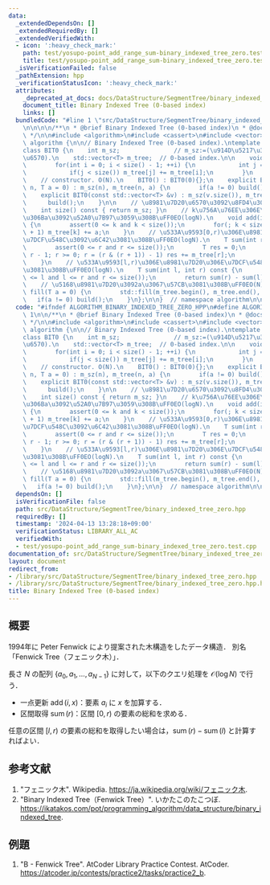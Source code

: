 ```yaml
---
data:
  _extendedDependsOn: []
  _extendedRequiredBy: []
  _extendedVerifiedWith:
  - icon: ':heavy_check_mark:'
    path: test/yosupo-point_add_range_sum-binary_indexed_tree_zero.test.cpp
    title: test/yosupo-point_add_range_sum-binary_indexed_tree_zero.test.cpp
  _isVerificationFailed: false
  _pathExtension: hpp
  _verificationStatusIcon: ':heavy_check_mark:'
  attributes:
    _deprecated_at_docs: docs/DataStructure/SegmentTree/binary_indexed_tree_zero.md
    document_title: Binary Indexed Tree (0-based index)
    links: []
  bundledCode: "#line 1 \"src/DataStructure/SegmentTree/binary_indexed_tree_zero.hpp\"\
    \n\n\n\n/**\n * @brief Binary Indexed Tree (0-based index)\n * @docs docs/DataStructure/SegmentTree/binary_indexed_tree_zero.md\n\
    \ */\n\n#include <algorithm>\n#include <cassert>\n#include <vector>\n\nnamespace\
    \ algorithm {\n\n// Binary Indexed Tree (0-based index).\ntemplate <typename T>\n\
    class BIT0 {\n    int m_sz;               // m_sz:=(\u914D\u5217\u306E\u8981\u7D20\
    \u6570).\n    std::vector<T> m_tree;  // 0-based index.\n\n    void build() {\n\
    \        for(int i = 0; i < size() - 1; ++i) {\n            int j = i | (i + 1);\n\
    \            if(j < size()) m_tree[j] += m_tree[i];\n        }\n    }\n\npublic:\n\
    \    // constructor. O(N).\n    BIT0() : BIT0(0){};\n    explicit BIT0(size_t\
    \ n, T a = 0) : m_sz(n), m_tree(n, a) {\n        if(a != 0) build();\n    }\n\
    \    explicit BIT0(const std::vector<T> &v) : m_sz(v.size()), m_tree(v) {\n  \
    \      build();\n    }\n\n    // \u8981\u7D20\u6570\u3092\u8FD4\u3059\uFF0E\n\
    \    int size() const { return m_sz; }\n    // k\u756A\u76EE\u306E\u8981\u7D20\
    \u306Ba\u3092\u52A0\u7B97\u3059\u308B\uFF0EO(logN).\n    void add(int k, T a)\
    \ {\n        assert(0 <= k and k < size());\n        for(; k < size(); k |= k\
    \ + 1) m_tree[k] += a;\n    }\n    // \u533A\u9593[0,r)\u306E\u8981\u7D20\u306E\
    \u7DCF\u548C\u3092\u6C42\u3081\u308B\uFF0EO(logN).\n    T sum(int r) const {\n\
    \        assert(0 <= r and r <= size());\n        T res = 0;\n        for(r =\
    \ r - 1; r >= 0; r = (r & (r + 1)) - 1) res += m_tree[r];\n        return res;\n\
    \    }\n    // \u533A\u9593[l,r)\u306E\u8981\u7D20\u306E\u7DCF\u548C\u3092\u6C42\
    \u3081\u308B\uFF0EO(logN).\n    T sum(int l, int r) const {\n        assert(0\
    \ <= l and l <= r and r <= size());\n        return sum(r) - sum(l);\n    }\n\
    \    // \u5168\u8981\u7D20\u3092a\u3067\u57CB\u3081\u308B\uFF0EO(N).\n    void\
    \ fill(T a = 0) {\n        std::fill(m_tree.begin(), m_tree.end(), a);\n     \
    \   if(a != 0) build();\n    }\n};\n\n}  // namespace algorithm\n\n\n"
  code: "#ifndef ALGORITHM_BINARY_INDEXED_TREE_ZERO_HPP\n#define ALGORITHM_BINARY_INDEXED_TREE_ZERO_HPP\
    \ 1\n\n/**\n * @brief Binary Indexed Tree (0-based index)\n * @docs docs/DataStructure/SegmentTree/binary_indexed_tree_zero.md\n\
    \ */\n\n#include <algorithm>\n#include <cassert>\n#include <vector>\n\nnamespace\
    \ algorithm {\n\n// Binary Indexed Tree (0-based index).\ntemplate <typename T>\n\
    class BIT0 {\n    int m_sz;               // m_sz:=(\u914D\u5217\u306E\u8981\u7D20\
    \u6570).\n    std::vector<T> m_tree;  // 0-based index.\n\n    void build() {\n\
    \        for(int i = 0; i < size() - 1; ++i) {\n            int j = i | (i + 1);\n\
    \            if(j < size()) m_tree[j] += m_tree[i];\n        }\n    }\n\npublic:\n\
    \    // constructor. O(N).\n    BIT0() : BIT0(0){};\n    explicit BIT0(size_t\
    \ n, T a = 0) : m_sz(n), m_tree(n, a) {\n        if(a != 0) build();\n    }\n\
    \    explicit BIT0(const std::vector<T> &v) : m_sz(v.size()), m_tree(v) {\n  \
    \      build();\n    }\n\n    // \u8981\u7D20\u6570\u3092\u8FD4\u3059\uFF0E\n\
    \    int size() const { return m_sz; }\n    // k\u756A\u76EE\u306E\u8981\u7D20\
    \u306Ba\u3092\u52A0\u7B97\u3059\u308B\uFF0EO(logN).\n    void add(int k, T a)\
    \ {\n        assert(0 <= k and k < size());\n        for(; k < size(); k |= k\
    \ + 1) m_tree[k] += a;\n    }\n    // \u533A\u9593[0,r)\u306E\u8981\u7D20\u306E\
    \u7DCF\u548C\u3092\u6C42\u3081\u308B\uFF0EO(logN).\n    T sum(int r) const {\n\
    \        assert(0 <= r and r <= size());\n        T res = 0;\n        for(r =\
    \ r - 1; r >= 0; r = (r & (r + 1)) - 1) res += m_tree[r];\n        return res;\n\
    \    }\n    // \u533A\u9593[l,r)\u306E\u8981\u7D20\u306E\u7DCF\u548C\u3092\u6C42\
    \u3081\u308B\uFF0EO(logN).\n    T sum(int l, int r) const {\n        assert(0\
    \ <= l and l <= r and r <= size());\n        return sum(r) - sum(l);\n    }\n\
    \    // \u5168\u8981\u7D20\u3092a\u3067\u57CB\u3081\u308B\uFF0EO(N).\n    void\
    \ fill(T a = 0) {\n        std::fill(m_tree.begin(), m_tree.end(), a);\n     \
    \   if(a != 0) build();\n    }\n};\n\n}  // namespace algorithm\n\n#endif\n"
  dependsOn: []
  isVerificationFile: false
  path: src/DataStructure/SegmentTree/binary_indexed_tree_zero.hpp
  requiredBy: []
  timestamp: '2024-04-13 13:28:18+09:00'
  verificationStatus: LIBRARY_ALL_AC
  verifiedWith:
  - test/yosupo-point_add_range_sum-binary_indexed_tree_zero.test.cpp
documentation_of: src/DataStructure/SegmentTree/binary_indexed_tree_zero.hpp
layout: document
redirect_from:
- /library/src/DataStructure/SegmentTree/binary_indexed_tree_zero.hpp
- /library/src/DataStructure/SegmentTree/binary_indexed_tree_zero.hpp.html
title: Binary Indexed Tree (0-based index)
---
```

## 概要

1994年に Peter Fenwick により提案された木構造をしたデータ構造．
別名「Fenwick Tree（フェニック木）」．

長さ $N$ の配列 $\lbrace a_0, a_1, \ldots, a_{N-1} \rbrace$ に対して，以下のクエリ処理を $\mathcal{O}(\log N)$ で行う．

- 一点更新 $\operatorname{add}(i,x)$：要素 $a_i$ に $x$ を加算する．
- 区間取得 $\operatorname{sum}(r)$：区間 $[0,r)$ の要素の総和を求める．

任意の区間 $[l,r)$ の要素の総和を取得したい場合は，$\operatorname{sum}(r)-\operatorname{sum}(l)$ と計算すればよい．


## 参考文献

1. "フェニック木". Wikipedia. <https://ja.wikipedia.org/wiki/フェニック木>.
1. "Binary Indexed Tree（Fenwick Tree）". いかたこのたこつぼ. <https://ikatakos.com/pot/programming_algorithm/data_structure/binary_indexed_tree>.


## 例題

1. "B - Fenwick Tree". AtCoder Library Practice Contest. AtCoder. <https://atcoder.jp/contests/practice2/tasks/practice2_b>.
